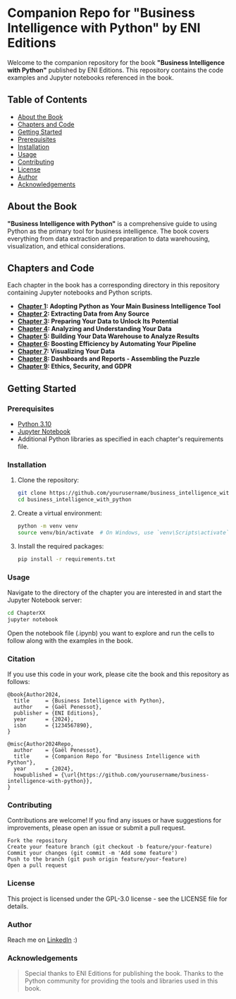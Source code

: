 # Companion Repo for "Business Intelligence with Python" by ENI Editions

Welcome to the companion repository for the book **"Business Intelligence with Python"** published by ENI Editions. This repository contains the code examples and Jupyter notebooks referenced in the book.

## Table of Contents

- [About the Book](#about-the-book)
- [Chapters and Code](#chapters-and-code)
- [Getting Started](#getting-started)
- [Prerequisites](#prerequisites)
- [Installation](#installation)
- [Usage](#usage)
- [Contributing](#contributing)
- [License](#license)
- [Author](#author)
- [Acknowledgements](#acknowledgements)

## About the Book

**"Business Intelligence with Python"** is a comprehensive guide to using Python as the primary tool for business intelligence. The book covers everything from data extraction and preparation to data warehousing, visualization, and ethical considerations.

## Chapters and Code

Each chapter in the book has a corresponding directory in this repository containing Jupyter notebooks and Python scripts.

- **[Chapter 1](./Chapter01): Adopting Python as Your Main Business Intelligence Tool**
- **[Chapter 2](./Chapter02): Extracting Data from Any Source**
- **[Chapter 3](./Chapter03): Preparing Your Data to Unlock Its Potential**
- **[Chapter 4](./Chapter04): Analyzing and Understanding Your Data**
- **[Chapter 5](./Chapter05): Building Your Data Warehouse to Analyze Results**
- **[Chapter 6](./Chapter06): Boosting Efficiency by Automating Your Pipeline**
- **[Chapter 7](./Chapter07): Visualizing Your Data**
- **[Chapter 8](./Chapter08): Dashboards and Reports - Assembling the Puzzle**
- **[Chapter 9](./Chapter09): Ethics, Security, and GDPR**

## Getting Started

### Prerequisites

- [Python 3.10](https://www.python.org/)
- [Jupyter Notebook](https://jupyter.org/)
- Additional Python libraries as specified in each chapter's requirements file.

### Installation

1. Clone the repository:
    ```bash
    git clone https://github.com/yourusername/business_intelligence_with_python.git
    cd business_intelligence_with_python
    ```

2. Create a virtual environment:
    ```bash
    python -m venv venv
    source venv/bin/activate  # On Windows, use `venv\Scripts\activate`
    ```

3. Install the required packages:
    ```bash
    pip install -r requirements.txt
    ```

### Usage

Navigate to the directory of the chapter you are interested in and start the Jupyter Notebook server:
```bash
cd ChapterXX
jupyter notebook
```

Open the notebook file (.ipynb) you want to explore and run the cells to follow along with the examples in the book.

### Citation

If you use this code in your work, please cite the book and this repository as follows:

```
@book{Author2024,
  title     = {Business Intelligence with Python},
  author    = {Gaël Penessot},
  publisher = {ENI Editions},
  year      = {2024},
  isbn      = {1234567890},
}

@misc{Author2024Repo,
  author    = {Gaël Penessot},
  title     = {Companion Repo for "Business Intelligence with Python"},
  year      = {2024},
  howpublished = {\url{https://github.com/yourusername/business-intelligence-with-python}},
}
```

### Contributing

Contributions are welcome! If you find any issues or have suggestions for improvements, please open an issue or submit a pull request.

    Fork the repository
    Create your feature branch (git checkout -b feature/your-feature)
    Commit your changes (git commit -m 'Add some feature')
    Push to the branch (git push origin feature/your-feature)
    Open a pull request

### License

This project is licensed under the GPL-3.0 license - see the LICENSE file for details.

### Author

Reach me on [LinkedIn](https://www.linkedin.com/in/gael-penessot/) :)

### Acknowledgements

> Special thanks to ENI Editions for publishing the book.
> Thanks to the Python community for providing the tools and libraries used in this book.
